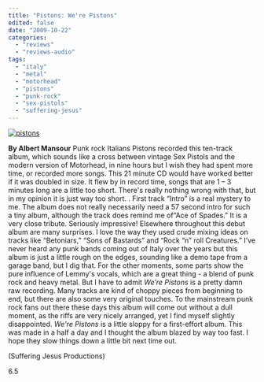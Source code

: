 ```yaml
---
title: "Pistons: We're Pistons"
edited: false
date: "2009-10-22"
categories:
  - "reviews"
  - "reviews-audio"
tags:
  - "italy"
  - "metal"
  - "motorhead"
  - "pistons"
  - "punk-rock"
  - "sex-pistols"
  - "suffering-jesus"
---
```


[![pistons](http://www.hellbound.ca/wp-content/uploads/2009/10/pistons-300x298.jpg "pistons")](http://www.hellbound.ca/wp-content/uploads/2009/10/pistons.jpg)

**By Albert Mansour** Punk rock Italians Pistons recorded this ten-track album, which sounds like a cross between vintage Sex Pistols and the modern version of Motorhead, in nine hours but I wish they had spent more time, or recorded more songs. This 21 minute CD would have worked better if it was doubled in size. It flew by in record time, songs that are 1 – 3 minutes long are a little too short. There's really nothing wrong with that, but in my opinion it is just way too short. . First track “Intro” is a real mystery to me. The album does not really necessarily need a 57 second intro for such a tiny album, although the track does remind me of“Ace of Spades.” It is a very close tribute. Seriously impressive! Elsewhere throughout this debut album are many surprises. I love the way they used crude mixing ideas on tracks like “Betoniars,” “Sons of Bastards” and “Rock “n” roll Creatures.” I’ve never heard any punk bands coming out of Italy over the years but this album is just a little rough on the edges, sounding like a demo tape from a garage band, but I dig that. For the other moments, some parts show the pure influence of Lemmy's vocals, which are a great thing - a blend of punk rock and heavy metal. But I have to admit _We’re Pistons_ is a pretty damn raw recording. Many tracks are kind of choppy pieces from beginning to end, but there are also some very original touches. To the mainstream punk rock fans out there these days this album will come out without a dull moment, as the riffs are very nicely arranged, yet I find myself slightly disappointed. _We're Pistons_ is a little sloppy for a first-effort album. This was made in a half a day and I thought the album blazed by way too fast. I hope they slow things down a little bit next time out.

(Suffering Jesus Productions)

6.5
